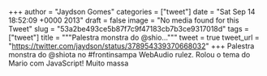 
+++
author = "Jaydson Gomes"
categories = ["tweet"]
date = "Sat Sep 14 18:52:09 +0000 2013"
draft = false
image = "No media found for this Tweet"
slug = "53a2be493ce5b87f7c9f47183cb7b3ce9317018d"
tags = ["tweet"]
title = """Palestra monstra do @shio..."""
tweet = true
tweet_url = "https://twitter.com/jaydson/status/378954339370668032"
+++
Palestra monstra do @shiota no #frontinsampa WebAudio rulez. Rolou o tema do Mario com JavaScript! Muito massa

